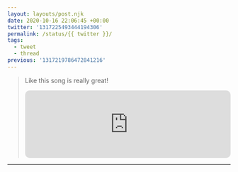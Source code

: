 ```yaml
---
layout: layouts/post.njk
date: 2020-10-16 22:06:45 +00:00
twitter: '1317225493444194306'
permalink: /status/{{ twitter }}/
tags: 
  - tweet
  - thread
previous: '1317219786472841216'
---
```


> Like this song is really great!
> 
> <iframe style="border-radius:10px" src="https://open.spotify.com/embed/track/2evEoQAhIMaa9PfjTT5skG?utm_source=generator&theme=0" width="100%" height="152" frameBorder="0" allowfullscreen="" allow="autoplay; clipboard-write; encrypted-media; fullscreen; picture-in-picture" loading="lazy"></iframe>
> <!-- Beautiful Ghosts from Cats -->

---
